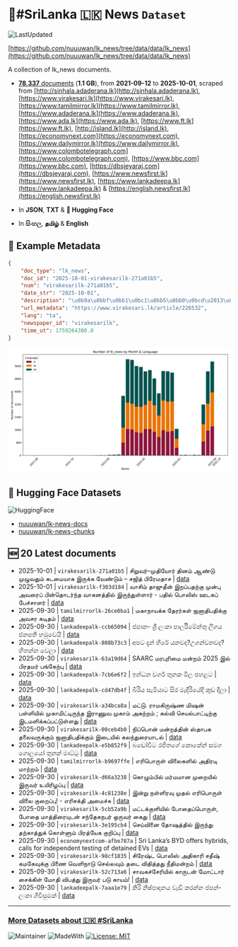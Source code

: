 # 📄#SriLanka 🇱🇰 News `Dataset`

![LastUpdated](https://img.shields.io/badge/last_updated-2025--10--01_02:05:12-green)

[https://github.com/nuuuwan/lk_news/tree/data/data/lk_news](https://github.com/nuuuwan/lk_news/tree/data/data/lk_news)

A collection of lk_news documents.

- [**78,337** documents](https://github.com/nuuuwan/lk_news/tree/data/data/lk_news) (**1.1 GB**), from **2021-09-12** to **2025-10-01**, scraped from [http://sinhala.adaderana.lk](http://sinhala.adaderana.lk), [https://www.virakesari.lk](https://www.virakesari.lk), [https://www.tamilmirror.lk](https://www.tamilmirror.lk), [https://www.adaderana.lk](https://www.adaderana.lk), [https://www.ada.lk](https://www.ada.lk), [https://www.ft.lk](https://www.ft.lk), [http://island.lk](http://island.lk), [https://economynext.com](https://economynext.com), [https://www.dailymirror.lk](https://www.dailymirror.lk), [https://www.colombotelegraph.com](https://www.colombotelegraph.com), [https://www.bbc.com](https://www.bbc.com), [https://dbsjeyaraj.com](https://dbsjeyaraj.com), [https://www.newsfirst.lk](https://www.newsfirst.lk), [https://www.lankadeepa.lk](https://www.lankadeepa.lk) & [https://english.newsfirst.lk](https://english.newsfirst.lk)

- In **JSON**, **TXT** & **🤗 Hugging Face**

- In **සිංහල**, **தமிழ்** & **English**

## 📝 Example Metadata

```json
{
    "doc_type": "lk_news",
    "doc_id": "2025-10-01-virakesarilk-271a01b5",
    "num": "virakesarilk-271a01b5",
    "date_str": "2025-10-01",
    "description": "\u0b9a\u0bbf\u0bb1\u0bc1\u0bb5\u0bb0\u0bcd\u2013\u0bae\u0bc1\u0ba4\u0bbf\u0baf\u0bcb\u0bb0\u0bcd \u0ba4\u0bbf\u0ba9\u0bae\u0bcd \u0b86\u0ba3\u0bcd\u0b9f\u0bc1 \u0bae\u0bc1\u0bb4\u0bc1\u0bb5\u0ba4\u0bc1\u0bae\u0bcd \u0b95\u0b9f\u0bae\u0bc8\u0baf\u0bbe\u0b95 \u0b87\u0bb0\u0bc1\u0b95\u0bcd\u0b95 \u0bb5\u0bc7\u0ba3\u0bcd\u0b9f\u0bc1\u0bae\u0bcd \u2013 \u0b9a\u0b9c\u0bbf\u0ba4\u0bcd \u0baa\u0bbf\u0bb0\u0bc7\u0bae\u0ba4\u0bbe\u0b9a",
    "url_metadata": "https://www.virakesari.lk/article/226532",
    "lang": "ta",
    "newspaper_id": "virakesarilk",
    "time_ut": 1759264380.0
}
```

![Chart](https://raw.githubusercontent.com/nuuuwan/lk_news/refs/heads/data/data/lk_news/docs_by_month_and_lang.png)

## 🤗 Hugging Face Datasets

![HuggingFace](https://img.shields.io/badge/-HuggingFace-FDEE21?style=for-the-badge&logo=HuggingFace)

- [nuuuwan/lk-news-docs](https://huggingface.co/datasets/nuuuwan/lk-news-docs)
- [nuuuwan/lk-news-chunks](https://huggingface.co/datasets/nuuuwan/lk-news-chunks)

## 🆕 20 Latest documents

- 2025-10-01 | `virakesarilk-271a01b5` | சிறுவர்–முதியோர் தினம் ஆண்டு முழுவதும் கடமையாக இருக்க வேண்டும் – சஜித் பிரேமதாச | [data](https://github.com/nuuuwan/lk_news/tree/data/data/lk_news/2020s/2025/2025-10-01-virakesarilk-271a01b5)
- 2025-10-01 | `virakesarilk-f303d184` | வாசிம் தாஜுதீன் இறப்பதற்கு முன்பு அவரைப் பின்தொடர்ந்த வாகனத்தில் இருந்துள்ளார் - பதில் பொலிஸ் ஊடகப் பேச்சாளர் | [data](https://github.com/nuuuwan/lk_news/tree/data/data/lk_news/2020s/2025/2025-10-01-virakesarilk-f303d184)
- 2025-09-30 | `tamilmirrorlk-26ce0ba1` | மகாநாயக்க தேரர்கள் ஜனாதிபதிக்கு அவசர கடிதம் | [data](https://github.com/nuuuwan/lk_news/tree/data/data/lk_news/2020s/2025/2025-09-30-tamilmirrorlk-26ce0ba1)
- 2025-09-30 | `lankadeepalk-ccb65094` | ජපාන- ශ්‍රී ලංකා පාර්ලිමේන්තු ලීගය ජනපති හමුවෙයි | [data](https://github.com/nuuuwan/lk_news/tree/data/data/lk_news/2020s/2025/2025-09-30-lankadeepalk-ccb65094)
- 2025-09-30 | `lankadeepalk-808b73c3` | අපට දැන් හිරේ යනවද?උගන්වනවද? හිතන්න වෙලා | [data](https://github.com/nuuuwan/lk_news/tree/data/data/lk_news/2020s/2025/2025-09-30-lankadeepalk-808b73c3)
- 2025-09-30 | `virakesarilk-63a19d64` | SAARC மரபுரிமை மன்றம் 2025 இல் பிரதமர் பங்கேற்பு | [data](https://github.com/nuuuwan/lk_news/tree/data/data/lk_news/2020s/2025/2025-09-30-virakesarilk-63a19d64)
- 2025-09-30 | `lankadeepalk-7cb6e6f2` | ඉන්ධන වර්ග තුනක මිල පහළට | [data](https://github.com/nuuuwan/lk_news/tree/data/data/lk_news/2020s/2025/2025-09-30-lankadeepalk-7cb6e6f2)
- 2025-09-30 | `lankadeepalk-cd47db4f` | බිරිය සැමියාට සිර මැදිරියේදී කුඩ දීලා | [data](https://github.com/nuuuwan/lk_news/tree/data/data/lk_news/2020s/2025/2025-09-30-lankadeepalk-cd47db4f)
- 2025-09-30 | `virakesarilk-a34bca8a` | மட்டு. ராமகிருஷ்ண மிஷன் பள்ளியில் முகாமிட்டிருந்த இராணுவ முகாம் அகற்றம் ; கல்வி செயல்பாட்டிற்கு இடமளிக்கப்பட்டுள்ளது | [data](https://github.com/nuuuwan/lk_news/tree/data/data/lk_news/2020s/2025/2025-09-30-virakesarilk-a34bca8a)
- 2025-09-30 | `virakesarilk-00ceb4b0` | நிப்பொன் மன்றத்தின் ஸ்தாபக தலைவருக்கும் ஜனாதிபதிக்கும் இடையில் கலந்துரையாடல் | [data](https://github.com/nuuuwan/lk_news/tree/data/data/lk_news/2020s/2025/2025-09-30-virakesarilk-00ceb4b0)
- 2025-09-30 | `lankadeepalk-e5b852f9` | බඩෝවිට රජිතගේ කොකේන් සමග ගොලයෝ තුනක් මාට්ටු | [data](https://github.com/nuuuwan/lk_news/tree/data/data/lk_news/2020s/2025/2025-09-30-lankadeepalk-e5b852f9)
- 2025-09-30 | `tamilmirrorlk-b9697ffe` | எரிபொருள் விலைகளில் அதிரடி மாற்றம் | [data](https://github.com/nuuuwan/lk_news/tree/data/data/lk_news/2020s/2025/2025-09-30-tamilmirrorlk-b9697ffe)
- 2025-09-30 | `virakesarilk-d66a3238` | கொழும்பில் மர்மமான முறையில் இருவர் உயிரிழப்பு | [data](https://github.com/nuuuwan/lk_news/tree/data/data/lk_news/2020s/2025/2025-09-30-virakesarilk-d66a3238)
- 2025-09-30 | `virakesarilk-4c81238e` | இன்று நள்ளிரவு முதல் எரிபொருள் விலை குறைப்பு! -  எரிசக்தி அமைச்சு | [data](https://github.com/nuuuwan/lk_news/tree/data/data/lk_news/2020s/2025/2025-09-30-virakesarilk-4c81238e)
- 2025-09-30 | `virakesarilk-5cb52a9b` | மட்டக்குளியில் போதைப்பொருள், போதை மாத்திரையுடன் சந்தேகநபர் ஒருவர் கைது | [data](https://github.com/nuuuwan/lk_news/tree/data/data/lk_news/2020s/2025/2025-09-30-virakesarilk-5cb52a9b)
- 2025-09-30 | `virakesarilk-3e195cb4` | செய்வினை தோஷத்தில் இருந்து தற்காத்துக் கொள்ளும் பிரத்யேக குறிப்பு | [data](https://github.com/nuuuwan/lk_news/tree/data/data/lk_news/2020s/2025/2025-09-30-virakesarilk-3e195cb4)
- 2025-09-30 | `economynextcom-afbe787a` | Sri Lanka’s BYD offers hybrids, calls for independent testing of detained EVs | [data](https://github.com/nuuuwan/lk_news/tree/data/data/lk_news/2020s/2025/2025-09-30-economynextcom-afbe787a)
- 2025-09-30 | `virakesarilk-98cf1835` | சிரேஷ்ட பொலிஸ் அதிகாரி சதீஷ் கமகேவுக்கு பிணை வெளிநாடு செல்லவும் தடை விதித்தது நீதிமன்றம் | [data](https://github.com/nuuuwan/lk_news/tree/data/data/lk_news/2020s/2025/2025-09-30-virakesarilk-98cf1835)
- 2025-09-30 | `virakesarilk-52c713a6` | சாவகச்சேரியில் காருடன் மோட்டார் சைக்கிள் மோதி விபத்து இருவர் படு காயம்! | [data](https://github.com/nuuuwan/lk_news/tree/data/data/lk_news/2020s/2025/2025-09-30-virakesarilk-52c713a6)
- 2025-09-30 | `lankadeepalk-7aaa1e79` | කිරි නිෂ්පාදනය වැඩි කරන්න  ජපන්- ලංකා ගිවිසුමක් | [data](https://github.com/nuuuwan/lk_news/tree/data/data/lk_news/2020s/2025/2025-09-30-lankadeepalk-7aaa1e79)

---

### [More Datasets about 🇱🇰 #SriLanka](https://github.com/nuuuwan/lk_datasets)

![Maintainer](https://img.shields.io/badge/maintainer-nuuuwan-red)
![MadeWith](https://img.shields.io/badge/made_with-python-blue)
[![License: MIT](https://img.shields.io/badge/License-MIT-yellow.svg)](https://opensource.org/licenses/MIT)

